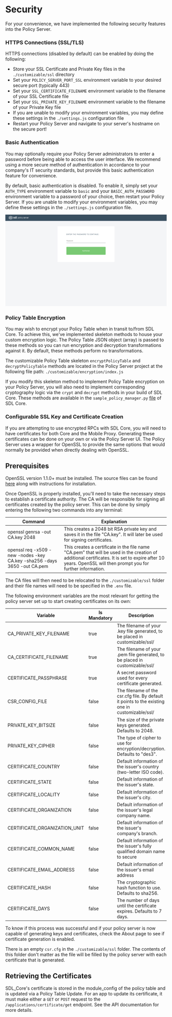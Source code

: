 
# Security
For your convenience, we have implemented the following security features into the Policy Server.

### HTTPS Connections (SSL/TLS)
HTTPS connections (disabled by default) can be enabled by doing the following:
* Store your SSL Certificate and Private Key files in the `./customizable/ssl` directory
* Set your `POLICY_SERVER_PORT_SSL` environment variable to your desired secure port (typically 443)
* Set your `SSL_CERTIFICATE_FILENAME` environment variable to the filename of your SSL Certificate file
* Set your `SSL_PRIVATE_KEY_FILENAME` environment variable to the filename of your Private Key file
* If  you are unable to modify your environment variables, you may define these settings in the `./settings.js` configuration file
* Restart your Policy Server and navigate to your server's hostname on the secure port!

### Basic Authentication
You may optionally require your Policy Server administrators to enter a password before being able to access the user interface. We recommend using a more secure method of authentication in accordance to your company's IT security standards, but provide this basic authentication feature for convenience.

By default, basic authentication is disabled. To enable it, simply set your `AUTH_TYPE` environment variable to `basic` and your `BASIC_AUTH_PASSWORD` environment variable to a password of your choice, then restart your Policy Server. If you are unable to modify your environment variables, you may define these settings in the `./settings.js` configuration file.

![Basic Authentication](./assets/Basic-Auth-Login.png)

### Policy Table Encryption
You may wish to encrypt your Policy Table when in transit to/from SDL Core. To achieve this, we've implemented skeleton methods to house your custom encryption logic. The Policy Table JSON object (array) is passed to these methods so you can run encryption and decryption transformations against it. By default, these methods perform no transformations.

The customizable Policy Table skeleton `encryptPolicyTable` and `decryptPolicyTable` methods are located in the Policy Server project at the following file path: `./customizable/encryption/index.js`

If you modify this skeleton method to implement Policy Table encryption on your Policy Server, you will also need to implement corresponding cryptography logic via the `crypt` and `decrypt` methods in your build of SDL Core. These methods are available in the `sample_policy_manager.py` [file](https://github.com/smartdevicelink/sdl_core/blob/master/src/appMain/sample_policy_manager.py#L45) of SDL Core.

### Configurable SSL Key and Certificate Creation
If you are attempting to use encrypted RPCs with SDL Core, you will need to have certificates for both Core and the Mobile Proxy. Generating these certificates can be done on your own or via the Policy Server UI. The Policy Server uses a wrapper for OpenSSL to provide the same options that would normally be provided when directly dealing with OpenSSL.

## Prerequisites
OpenSSL version 1.1.0+ must be installed. The source files can be found [here](https://www.openssl.org/source/) along with instructions for installation.

Once OpenSSL is properly installed, you'll need to take the necessary steps to establish a certificate authority. The CA will be responsible for signing all certificates created by the policy server. This can be done by simply entering the following two commands into any terminal:

| Command | Explanation|
|---------|------------|
|openssl genrsa -out CA.key 2048| This creates a 2048 bit RSA private key and saves it in the file "CA.key". It will later be used for signing certificates.|
|openssl req -x509 -new -nodes -key CA.key -sha256 -days 3650 -out CA.pem| This creates a certificate in the file name "CA.pem" that will be used in the creation of additional certificates. It is set to expire after 10 years. OpenSSL will then prompt you for further information.|

The CA files will then need to be relocated to the `./customizable/ssl` folder and their file names will need to be specified in the `.env` file.

The following environment variables are the most relevant for getting the policy server set up to start creating certificates on its own:

| Variable | Is Mandatory | Description|
|---------|------------|-----------|
|CA_PRIVATE_KEY_FILENAME| true|The filename of your .key file generated, to be placed in customizable/ssl/|
|CA_CERTIFICATE_FILENAME| true|The filename of your .pem file generated, to be placed in customizable/ssl/
|CERTIFICATE_PASSPHRASE| true|A secret password used for every certificate generated.
|CSR_CONFIG_FILE|false|The filename of the csr.cfg file. By default it points to the existing one in customizable/ssl/
|PRIVATE_KEY_BITSIZE|false|The size of the private keys generated. Defaults to 2048.
|PRIVATE_KEY_CIPHER|false|The type of cipher to use for encryption/decryption. Defaults to "des3".
|CERTIFICATE_COUNTRY|false|Default information of the issuer's country (two-letter ISO code).
|CERTIFICATE_STATE|false|Default information of the issuer's state.
|CERTIFICATE_LOCALITY|false|Default information of the issuer's city.
|CERTIFICATE_ORGANIZATION|false|Default information of the issuer's legal company name.
|CERTIFICATE_ORGANIZATION_UNIT|false|Default information of the issuer's company's branch.
|CERTIFICATE_COMMON_NAME|false|Default information of the issuer's fully qualified domain name to secure
|CERTIFICATE_EMAIL_ADDRESS|false|Default information of the issuer's email address
|CERTIFICATE_HASH|false|The cryptographic hash function to use. Defaults to sha256.
|CERTIFICATE_DAYS|false|The number of days until the certificate expires. Defaults to 7 days.


To know if this process was successful and if your policy server is now capable of generating keys and certificates, check the About page to see if certificate generation is enabled.

There is an empty `csr.cfg` in the `./customizable/ssl` folder. The contents of this folder don't matter as the file will be filled by the policy server with each certificate that is generated.

## Retrieving the Certificates
SDL_Core's certificate is stored in the module_config of the policy table and is updated via a Policy Table Update. For an app to update its certificate, it must make either a `GET` or `POST` request to the `/applications/certificate/get` endpoint. See the API documentation for more details.